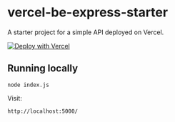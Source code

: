 # vercel-be-express-starter

A starter project for a simple API deployed on Vercel.

[![Deploy with Vercel](https://vercel.com/button)](https://vercel.com/new/clone?repository-url=https%3A%2F%2Fgithub.com%2Fmcclowes%2Fvercel-be-express-starter)

## Running locally

`node index.js`

Visit:

`http://localhost:5000/`